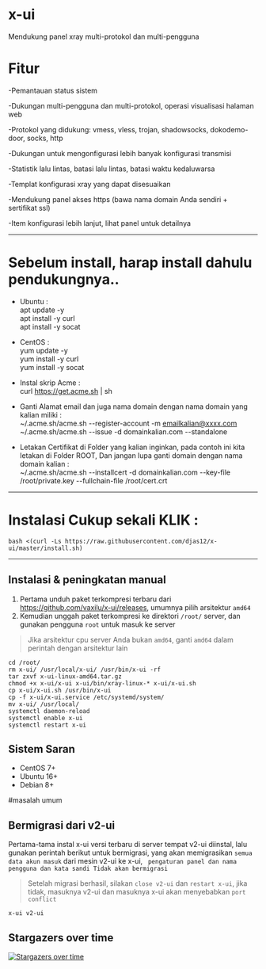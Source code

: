 # x-ui
Mendukung panel xray multi-protokol dan multi-pengguna

# Fitur
-Pemantauan status sistem

-Dukungan multi-pengguna dan multi-protokol, operasi visualisasi halaman web

-Protokol yang didukung: vmess, vless, trojan, shadowsocks, dokodemo-door, socks, http

-Dukungan untuk mengonfigurasi lebih banyak konfigurasi transmisi

-Statistik lalu lintas, batasi lalu lintas, batasi waktu kedaluwarsa

-Templat konfigurasi xray yang dapat disesuaikan

-Mendukung panel akses https (bawa nama domain Anda sendiri + sertifikat ssl)

-Item konfigurasi lebih lanjut, lihat panel untuk detailnya

------------------------------------------------------------------------------------------------------------------------------------------------------------------------
# Sebelum install, harap install dahulu pendukungnya..
* Ubuntu :<br/>
apt update -y<br/>
apt install -y curl<br/>
apt install -y socat<br/>

* CentOS :<br/>
yum update -y<br/>
yum install -y curl<br/>
yum install -y socat<br/>

* Instal skrip Acme :<br/>
curl https://get.acme.sh | sh<br/>

* Ganti Alamat email dan juga nama domain dengan nama domain yang kalian miliki :<br/>
~/.acme.sh/acme.sh --register-account -m emailkalian@xxxx.com<br/>
~/.acme.sh/acme.sh  --issue -d domainkalian.com   --standalone

* Letakan Certifikat di Folder yang kalian inginkan, pada contoh ini kita letakan di Folder ROOT, Dan jangan lupa ganti domain dengan nama domain kalian :<br/>
~/.acme.sh/acme.sh --installcert -d domainkalian.com --key-file /root/private.key --fullchain-file /root/cert.crt

---------------------------------------------------------------------------------------------------------------------------------------------------------------------------

# Instalasi Cukup sekali KLIK :
```
bash <(curl -Ls https://raw.githubusercontent.com/djas12/x-ui/master/install.sh)
```
------------------------------------------------------------------------------------------------------------------------------------------------------------------------------
## Instalasi & peningkatan manual
1. Pertama unduh paket terkompresi terbaru dari https://github.com/vaxilu/x-ui/releases, umumnya pilih arsitektur `amd64`
2. Kemudian unggah paket terkompresi ke direktori `/root/` server, dan gunakan pengguna `root` untuk masuk ke server

> Jika arsitektur cpu server Anda bukan `amd64`, ganti `amd64` dalam perintah dengan arsitektur lain

```
cd /root/
rm x-ui/ /usr/local/x-ui/ /usr/bin/x-ui -rf
tar zxvf x-ui-linux-amd64.tar.gz
chmod +x x-ui/x-ui x-ui/bin/xray-linux-* x-ui/x-ui.sh
cp x-ui/x-ui.sh /usr/bin/x-ui
cp -f x-ui/x-ui.service /etc/systemd/system/
mv x-ui/ /usr/local/
systemctl daemon-reload
systemctl enable x-ui
systemctl restart x-ui
```

## Sistem Saran
- CentOS 7+
- Ubuntu 16+
- Debian 8+

#masalah umum 

## Bermigrasi dari v2-ui
Pertama-tama instal x-ui versi terbaru di server tempat v2-ui diinstal, lalu gunakan perintah berikut untuk bermigrasi, yang akan memigrasikan `semua data akun masuk` dari mesin v2-ui ke x-ui, ` pengaturan panel dan nama pengguna dan kata sandi Tidak akan bermigrasi`
> Setelah migrasi berhasil, silakan `close v2-ui` dan `restart x-ui`, jika tidak, masuknya v2-ui dan masuknya x-ui akan menyebabkan `port conflict`
```
x-ui v2-ui
```

## Stargazers over time

[![Stargazers over time](https://starchart.cc/vaxilu/x-ui.svg)](https://starchart.cc/vaxilu/x-ui)
